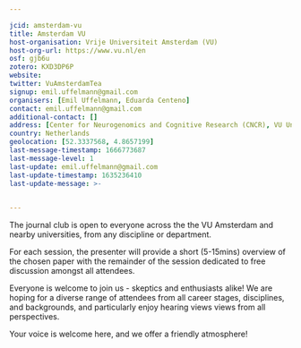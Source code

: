 ```yaml
---

jcid: amsterdam-vu
title: Amsterdam VU
host-organisation: Vrije Universiteit Amsterdam (VU)
host-org-url: https://www.vu.nl/en
osf: gjb6u
zotero: KXD3DP6P
website: 
twitter: VuAmsterdamTea
signup: emil.uffelmann@gmail.com
organisers: [Emil Uffelmann, Eduarda Centeno]
contact: emil.uffelmann@gmail.com
additional-contact: []
address: [Center for Neurogenomics and Cognitive Research (CNCR), VU University Science Building B4 & B5 Wing, De Boelelaan 1085, 1081HV Amsterdam, North Holland]
country: Netherlands
geolocation: [52.3337568, 4.8657199]
last-message-timestamp: 1666773687
last-message-level: 1
last-update: emil.uffelmann@gmail.com
last-update-timestamp: 1635236410
last-update-message: >-
  

---
```


The journal club is open to everyone across the the VU Amsterdam and nearby universities, from any discipline or department.

For each session, the presenter will provide a short (5-15mins) overview of the chosen paper with the remainder of the session dedicated to free discussion amongst all attendees.

Everyone is welcome to join us - skeptics and enthusiasts alike!
We are hoping for a diverse range of attendees from all career stages, disciplines, and backgrounds, and particularly enjoy hearing views views from all perspectives.

Your voice is welcome here, and we offer a friendly atmosphere!
